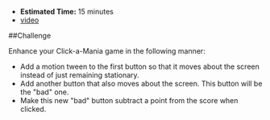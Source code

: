 * **Estimated Time:** 15 minutes
* [video](http://www.youtube.com/watch?v=9eriiDSx6k8)

##Challenge

Enhance your Click-a-Mania game in the following manner:

* Add a motion tween to the first button so that it moves about the screen instead of just remaining stationary.
* Add another button that also moves about the screen. This button will be the "bad" one.
* Make this new "bad" button subtract a point from the score when clicked.